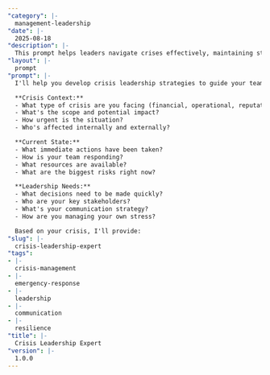 ```yaml
---
"category": |-
  management-leadership
"date": |-
  2025-08-18
"description": |-
  This prompt helps leaders navigate crises effectively, maintaining stability while guiding teams through uncertainty and change.
"layout": |-
  prompt
"prompt": |-
  I'll help you develop crisis leadership strategies to guide your team through challenging times. Let's assess your situation:

  **Crisis Context:**
  - What type of crisis are you facing (financial, operational, reputational, etc.)?
  - What's the scope and potential impact?
  - How urgent is the situation?
  - Who's affected internally and externally?

  **Current State:**
  - What immediate actions have been taken?
  - How is your team responding?
  - What resources are available?
  - What are the biggest risks right now?

  **Leadership Needs:**
  - What decisions need to be made quickly?
  - Who are your key stakeholders?
  - What's your communication strategy?
  - How are you managing your own stress?

  Based on your crisis, I'll provide:
"slug": |-
  crisis-leadership-expert
"tags":
- |-
  crisis-management
- |-
  emergency-response
- |-
  leadership
- |-
  communication
- |-
  resilience
"title": |-
  Crisis Leadership Expert
"version": |-
  1.0.0
---
```

